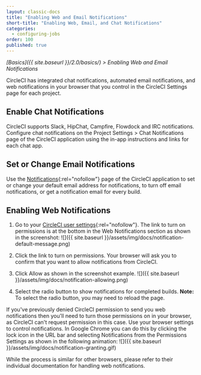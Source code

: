 ```yaml
---
layout: classic-docs
title: "Enabling Web and Email Notifications"
short-title: "Enabling Web, Email, and Chat Notifications"
categories:
  - configuring-jobs
order: 100
published: true
---
```

*[Basics]({{ site.baseurl }}/2.0/basics/) > Enabling Web and Email Notifications*

CircleCI has integrated chat notifications, automated email notifications, and web notifications in your browser that you control in the CircleCI Settings page for each project.

## Enable Chat Notifications

CircleCI supports Slack, HipChat, Campfire, Flowdock and IRC notifications. Configure chat notifications on the Project Settings > Chat Notifications page of the CircleCI application using the in-app instructions and links for each chat app.

## Set or Change Email Notifications

Use the [Notifications](https://circleci.com/account/notifications){:rel="nofollow"} page of the CircleCI application to set or change your default email address for notifications, to turn off email notifications, or get a notification email for every build.

## Enabling Web Notifications

1. Go to your [CircleCI user settings](https://circleci.com/account/notifications){:rel="nofollow"}. The link to turn on permissions is at the bottom in the Web Notifications section as shown in the screenshot: ![]({{ site.baseurl }}/assets/img/docs/notification-default-message.png)

2. Click the link to turn on permissions. Your browser will ask you to confirm that you want to allow notifications from CircleCI.

3. Click Allow as shown in the screenshot example. ![]({{ site.baseurl }}/assets/img/docs/notification-allowing.png)

4. Select the radio button to show notifications for completed builds. **Note:** To select the radio button, you may need to reload the page.

If you've previously denied CircleCI permission to send you web notifications then you'll need to turn those permissions on in your browser, as CircleCI can't request permission in this case. Use your browser settings to control notifications. In Google Chrome you can do this by clicking the lock icon in the URL bar and selecting Notifications from the Permissions Settings as shown in the following animation: ![]({{ site.baseurl }}/assets/img/docs/notification-granting.gif)

While the process is similar for other browsers, please refer to their individual documentation for handling web notifications.